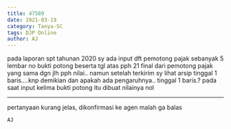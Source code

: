 ```yaml
---
title: 47589
date: 2021-03-19
category: Tanya-SC
tags: DJP Online
author: AJ
---
```


pada laporan spt tahunan 2020 sy ada input dft pemotong pajak sebanyak 5 lembar no bukti potong beserta tgl atas pph 21 final dari pemotong pajak yang sama dgn jlh pph nilai.. namun setelah terkirim sy lihat arsip tinggal 1 baris....knp demikian dan apakah ada pengaruhnya.. tinggal 1 baris.? pada saat input kelima bukti potong itu dibuat nilainya nol

---

pertanyaan kurang jelas, dikonfirmasi ke agen malah ga balas

`AJ`
